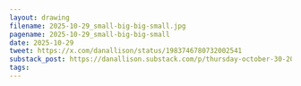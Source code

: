 ```yaml
---
layout: drawing
filename: 2025-10-29_small-big-big-small.jpg
pagename: 2025-10-29_small-big-big-small
date: 2025-10-29
tweet: https://x.com/danallison/status/1983746780732002541
substack_post: https://danallison.substack.com/p/thursday-october-30-2025
tags:
---
```

